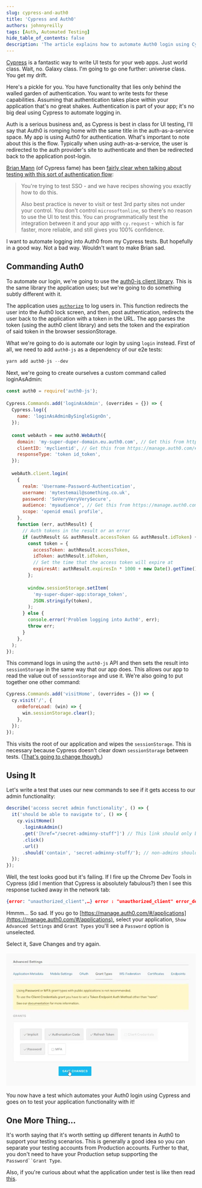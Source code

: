 ```yaml
---
slug: cypress-and-auth0
title: 'Cypress and Auth0'
authors: johnnyreilly
tags: [Auth, Automated Testing]
hide_table_of_contents: false
description: 'The article explains how to automate Auth0 login using Cypress, by using the auth0-js client library, and creating a custom command.'
---
```


[Cypress](https://www.cypress.io/) is a fantastic way to write UI tests for your web apps. Just world class. Wait, no. Galaxy class. I'm going to go one further: universe class. You get my drift.

<!--truncate-->

Here's a pickle for you. You have functionality that lies only behind the walled garden of authentication. You want to write tests for these capabilities. Assuming that authentication takes place within your application that's no great shakes. Authentication is part of your app; it's no big deal using Cypress to automate logging in.

Auth is a serious business and, as Cypress is best in class for UI testing, I'll say that Auth0 is romping home with the same title in the auth-as-a-service space. My app is using Auth0 for authentication. What's important to note about this is the flow. Typically when using auth-as-a-service, the user is redirected to the auth provider's site to authenticate and then be redirected back to the application post-login.

[Brian Mann](https://github.com/brian-mann) (of Cypress fame) has been [fairly clear when talking about testing with this sort of authentication flow](https://github.com/cypress-io/cypress/issues/1342#issuecomment-366747803):

> You're trying to test SSO - and we have recipes showing you exactly how to do this.
>
> Also best practice is never to visit or test 3rd party sites not under your control. You don't control `microsoftonline`, so there's no reason to use the UI to test this. You can programmatically test the integration between it and your app with `cy.request` \- which is far faster, more reliable, and still gives you 100% confidence.

I want to automate logging into Auth0 from my Cypress tests. But hopefully in a good way. Not a bad way. Wouldn't want to make Brian sad.

## Commanding Auth0

To automate our login, we're going to use the [auth0-js client library](https://github.com/auth0/auth0.js). This is the same library the application uses; but we're going to do something subtly different with it.

The application uses [`authorize`](https://github.com/auth0/auth0.js#api) to log users in. This function redirects the user into the Auth0 lock screen, and then, post authentication, redirects the user back to the application with a token in the URL. The app parses the token (using the auth0 client library) and sets the token and the expiration of said token in the browser sessionStorage.

What we're going to do is automate our login by using `login` instead. First of all, we need to add `auth0-js` as a dependency of our e2e tests:

```js
yarn add auth0-js --dev
```

Next, we're going to create ourselves a custom command called loginAsAdmin:

```js
const auth0 = require('auth0-js');

Cypress.Commands.add('loginAsAdmin', (overrides = {}) => {
  Cypress.log({
    name: 'loginAsAdminBySingleSignOn',
  });

  const webAuth = new auth0.WebAuth({
    domain: 'my-super-duper-domain.eu.auth0.com', // Get this from https://manage.auth0.com/#/applications and your application
    clientID: 'myclientid', // Get this from https://manage.auth0.com/#/applications and your application
    responseType: 'token id_token',
  });

  webAuth.client.login(
    {
      realm: 'Username-Password-Authentication',
      username: 'mytestemail@something.co.uk',
      password: 'SoVeryVeryVery$ecure',
      audience: 'myaudience', // Get this from https://manage.auth0.com/#/apis and your api, use the identifier property
      scope: 'openid email profile',
    },
    function (err, authResult) {
      // Auth tokens in the result or an error
      if (authResult && authResult.accessToken && authResult.idToken) {
        const token = {
          accessToken: authResult.accessToken,
          idToken: authResult.idToken,
          // Set the time that the access token will expire at
          expiresAt: authResult.expiresIn * 1000 + new Date().getTime(),
        };

        window.sessionStorage.setItem(
          'my-super-duper-app:storage_token',
          JSON.stringify(token),
        );
      } else {
        console.error('Problem logging into Auth0', err);
        throw err;
      }
    },
  );
});
```

This command logs in using the `auth0-js` API and then sets the result into `sessionStorage` in the same way that our app does. This allows our app to read the value out of `sessionStorage` and use it. We're also going to put together one other command:

```js
Cypress.Commands.add('visitHome', (overrides = {}) => {
  cy.visit('/', {
    onBeforeLoad: (win) => {
      win.sessionStorage.clear();
    },
  });
});
```

This visits the root of our application and wipes the `sessionStorage`. This is necessary because Cypress doesn't clear down `sessionStorage` between tests. ([That's going to change though.](https://github.com/cypress-io/cypress/issues/413))

## Using It

Let's write a test that uses our new commands to see if it gets access to our admin functionality:

```js
describe('access secret admin functionality', () => {
  it('should be able to navigate to', () => {
    cy.visitHome()
      .loginAsAdmin()
      .get('[href="/secret-adminny-stuff"]') // This link should only be visible to admins
      .click()
      .url()
      .should('contain', 'secret-adminny-stuff/'); // non-admins should be redirected away from this url
  });
});
```

Well, the test looks good but it's failing. If I fire up the Chrome Dev Tools in Cypress (did I mention that Cypress is absolutely fabulous?) then I see this response tucked away in the network tab:

```json
{error: "unauthorized_client",…} error : "unauthorized_client" error_description : "Grant type 'http://auth0.com/oauth/grant-type/password-realm' not allowed for the client."
```

Hmmm... So sad. If you go to [https://manage.auth0.com/#/applications](https://manage.auth0.com/#/applications), select your application, `Show Advanced Settings` and `Grant Types` you'll see a `Password` option is unselected.

Select it, Save Changes and try again.

![](auth0-enable-password-grant-type.webp)

You now have a test which automates your Auth0 login using Cypress and goes on to test your application functionality with it!

## One More Thing...

It's worth saying that it's worth setting up different tenants in Auth0 to support your testing scenarios. This is generally a good idea so you can separate your testing accounts from Production accounts. Further to that, you don't need to have your Production setup supporting the `Password``Grant Type`.

Also, if you're curious about what the application under test is like then read [this](../2018-01-14-auth0-typescript-and-aspnet-core/index.md).
